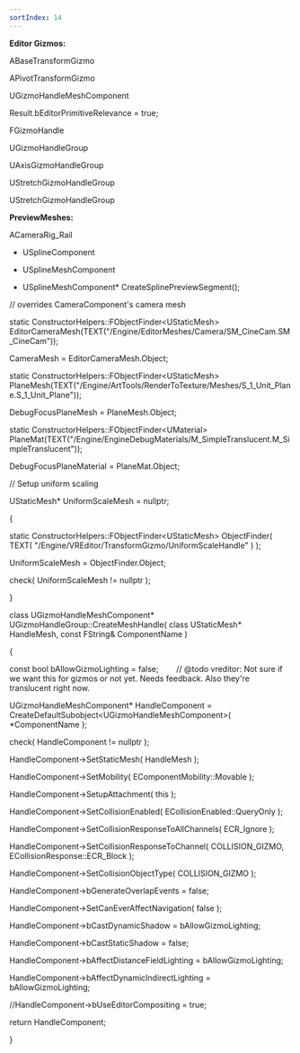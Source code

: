 ```yaml
---
sortIndex: 14
---
```


**Editor Gizmos:**

ABaseTransformGizmo

APivotTransformGizmo

UGizmoHandleMeshComponent

Result.bEditorPrimitiveRelevance = true;

FGizmoHandle

UGizmoHandleGroup

UAxisGizmoHandleGroup

UStretchGizmoHandleGroup

UStretchGizmoHandleGroup



**PreviewMeshes:**

ACameraRig_Rail

- USplineComponent

- USplineMeshComponent

- USplineMeshComponent\* CreateSplinePreviewSegment();

// overrides CameraComponent's camera mesh

static ConstructorHelpers::FObjectFinder&lt;UStaticMesh> EditorCameraMesh(TEXT("/Engine/EditorMeshes/Camera/SM_CineCam.SM_CineCam"));

CameraMesh = EditorCameraMesh.Object;

static ConstructorHelpers::FObjectFinder&lt;UStaticMesh> PlaneMesh(TEXT("/Engine/ArtTools/RenderToTexture/Meshes/S_1_Unit_Plane.S_1_Unit_Plane"));

DebugFocusPlaneMesh = PlaneMesh.Object;

static ConstructorHelpers::FObjectFinder&lt;UMaterial> PlaneMat(TEXT("/Engine/EngineDebugMaterials/M_SimpleTranslucent.M_SimpleTranslucent"));

DebugFocusPlaneMaterial = PlaneMat.Object;

// Setup uniform scaling

UStaticMesh\* UniformScaleMesh = nullptr;

{

 static ConstructorHelpers::FObjectFinder&lt;UStaticMesh> ObjectFinder( TEXT( "/Engine/VREditor/TransformGizmo/UniformScaleHandle" ) );

 UniformScaleMesh = ObjectFinder.Object;

 check( UniformScaleMesh != nullptr );

}

class UGizmoHandleMeshComponent\* UGizmoHandleGroup::CreateMeshHandle( class UStaticMesh\* HandleMesh, const FString& ComponentName )

{

 const bool bAllowGizmoLighting = false;        // @todo vreditor: Not sure if we want this for gizmos or not yet. Needs feedback. Also they're translucent right now.

 UGizmoHandleMeshComponent\* HandleComponent = CreateDefaultSubobject&lt;UGizmoHandleMeshComponent>( \*ComponentName );

 check( HandleComponent != nullptr );

 HandleComponent->SetStaticMesh( HandleMesh );

 HandleComponent->SetMobility( EComponentMobility::Movable );

 HandleComponent->SetupAttachment( this );

 HandleComponent->SetCollisionEnabled( ECollisionEnabled::QueryOnly );

 HandleComponent->SetCollisionResponseToAllChannels( ECR_Ignore );

 HandleComponent->SetCollisionResponseToChannel( COLLISION_GIZMO, ECollisionResponse::ECR_Block );

 HandleComponent->SetCollisionObjectType( COLLISION_GIZMO );

 HandleComponent->bGenerateOverlapEvents = false;

 HandleComponent->SetCanEverAffectNavigation( false );

 HandleComponent->bCastDynamicShadow = bAllowGizmoLighting;

 HandleComponent->bCastStaticShadow = false;

 HandleComponent->bAffectDistanceFieldLighting = bAllowGizmoLighting;

 HandleComponent->bAffectDynamicIndirectLighting = bAllowGizmoLighting;

 //HandleComponent->bUseEditorCompositing = true;

 return HandleComponent;

}

